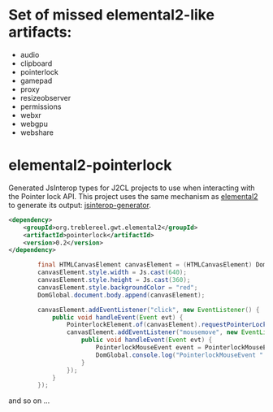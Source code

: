 # Set of missed elemental2-like artifacts:

* audio
* clipboard
* pointerlock
* gamepad
* proxy
* resizeobserver
* permissions
* webxr
* webgpu
* webshare



# elemental2-pointerlock

Generated JsInterop types for J2CL projects to use when interacting with the Pointer lock API. This project
uses the same mechanism as [elemental2](https://github.com/google/elemental2/) to generate its output: 
[jsinterop-generator](https://github.com/google/jsinterop-generator/). 

```xml
<dependency>
    <groupId>org.treblereel.gwt.elemental2</groupId>
    <artifactId>pointerlock</artifactId>
    <version>0.2</version>
</dependency>
```

```java
        final HTMLCanvasElement canvasElement = (HTMLCanvasElement) DomGlobal.document.createElement("canvas");
        canvasElement.style.width = Js.cast(640);
        canvasElement.style.height = Js.cast(360);
        canvasElement.style.backgroundColor = "red";
        DomGlobal.document.body.append(canvasElement);

        canvasElement.addEventListener("click", new EventListener() {
            public void handleEvent(Event evt) {
                PointerlockElement.of(canvasElement).requestPointerLock();
                canvasElement.addEventListener("mousemove", new EventListener() {
                    public void handleEvent(Event evt) {
                        PointerlockMouseEvent event = PointerlockMouseEvent.of(Js.<MouseEvent>uncheckedCast(evt));
                        DomGlobal.console.log("PointerlockMouseEvent " + event.movementX + " " + event.movementY);
                    }
                });
            }
        });
```

and so on ...
